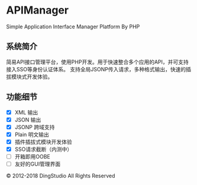 # APIManager
Simple Application Interface Manager Platform By PHP


## 系统简介
简易API接口管理平台，使用PHP开发。用于快速整合多个应用的API，并可支持接入SSO等身份认证体系。
支持全局JSONP传入请求，多种格式输出，快速的插拔模块式开发体验。

## 功能细节
- [x] XML 输出
- [x] JSON 输出
- [x] JSONP 跨域支持
- [x] Plain 明文输出
- [x] 插件插拔式模块开发体验
- [x] SSO请求截断（内测中）
- [ ] 开箱即用OOBE
- [ ] 友好的GUI管理界面

&copy; 2012-2018 DingStudio All Rights Reserved
